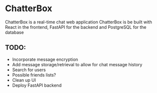 # ChatterBox
ChatterBox is a real-time chat web application
ChatterBox is be built with React in the frontend, FastAPI for the backend and PostgreSQL for the database

## TODO:
- Incorporate message encryption
- Add message storage/retrieval to allow for chat message history
- Search for users
- Possible friends lists?
- Clean up UI
- Deploy FastAPI backend
